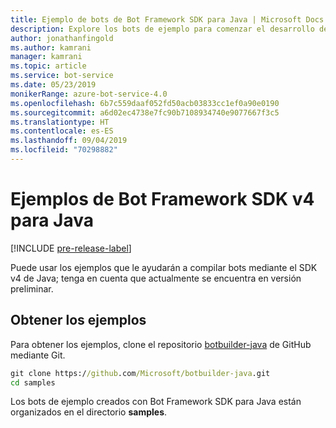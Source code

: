 ```yaml
---
title: Ejemplo de bots de Bot Framework SDK para Java | Microsoft Docs
description: Explore los bots de ejemplo para comenzar el desarrollo de bots con Bot Framework SDK para Java.
author: jonathanfingold
ms.author: kamrani
manager: kamrani
ms.topic: article
ms.service: bot-service
ms.date: 05/23/2019
monikerRange: azure-bot-service-4.0
ms.openlocfilehash: 6b7c559daaf052fd50acb03833cc1ef0a90e0190
ms.sourcegitcommit: a6d02ec4738e7fc90b7108934740e9077667f3c5
ms.translationtype: HT
ms.contentlocale: es-ES
ms.lasthandoff: 09/04/2019
ms.locfileid: "70298882"
---
```

# <a name="bot-framework-sdk-v4-java-samples"></a>Ejemplos de Bot Framework SDK v4 para Java
[!INCLUDE [pre-release-label](../includes/pre-release-label.md)]

Puede usar los ejemplos que le ayudarán a compilar bots mediante el SDK v4 de Java; tenga en cuenta que actualmente se encuentra en versión preliminar.

## <a name="get-the-samples"></a>Obtener los ejemplos
Para obtener los ejemplos, clone el repositorio [botbuilder-java](https://github.com/Microsoft/botbuilder-java) de GitHub mediante Git.

```cmd
git clone https://github.com/Microsoft/botbuilder-java.git
cd samples
```
Los bots de ejemplo creados con Bot Framework SDK para Java están organizados en el directorio **samples**.
